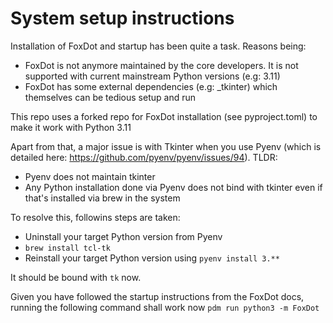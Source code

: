 # System setup instructions
Installation of FoxDot and startup has been quite a task. Reasons being:
- FoxDot is not anymore maintained by the core developers. It is not supported with current mainstream Python versions (e.g: 3.11)
- FoxDot has some external dependencies (e.g: _tkinter) which themselves can be tedious setup and run

This repo uses a forked repo for FoxDot installation (see pyproject.toml) to make it work with Python 3.11

Apart from that, a major issue is with Tkinter when you use Pyenv (which is detailed here: https://github.com/pyenv/pyenv/issues/94). TLDR:
- Pyenv does not maintain tkinter
- Any Python installation done via Pyenv does not bind with tkinter even if that's installed via brew in the system

To resolve this, followins steps are taken:
- Uninstall your target Python version from Pyenv
- `brew install tcl-tk`
- Reinstall your target Python version using `pyenv install 3.**`

It should be bound with `tk` now. 

Given you have followed the startup instructions from the FoxDot docs, running the following command shall work now
`pdm run python3 -m FoxDot`


